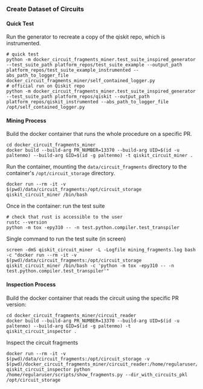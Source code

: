 ### Create Dataset of Circuits


#### Quick Test
Run the generator to recreate a copy of the qiskit repo, which is instrumented.
```shell
# quick test
python -m docker_circuit_fragments_miner.test_suite_inspired_generator --test_suite_path platform_repos/test_suite_example --output_path platform_repos/test_suite_example_instrumented --abs_path_to_logger_file docker_circuit_fragments_miner/self_contained_logger.py
# official run on Qiskit repo
python -m docker_circuit_fragments_miner.test_suite_inspired_generator --test_suite_path platform_repos/qiskit --output_path platform_repos/qiskit_instrumented --abs_path_to_logger_file /opt/self_contained_logger.py
```
#### Mining Process
Build the docker container that runs the whole procedure on a specific PR.
```shell
cd docker_circuit_fragments_miner
docker build --build-arg PR_NUMBER=13370 --build-arg UID=$(id -u paltenmo) --build-arg GID=$(id -g paltenmo) -t qiskit_circuit_miner .
```

Run the container, mounting the `data/circuit_fragments` directory to the container's `/opt/circuit_storage` directory.
```shell
docker run --rm -it -v $(pwd)/data/circuit_fragments:/opt/circuit_storage qiskit_circuit_miner /bin/bash
```

Once in the container: run the test suite
```shell
# check that rust is accessible to the user
rustc --version
python -m tox -epy310 -- -n test.python.compiler.test_transpiler
```

Single command to run the test suite (in screen)
```shell
screen -dmS qiskit_circuit_miner -L -Logfile mining_fragments.log bash -c "docker run --rm -it -v $(pwd)/data/circuit_fragments:/opt/circuit_storage qiskit_circuit_miner /bin/bash -c 'python -m tox -epy310 -- -n test.python.compiler.test_transpiler'"
```


#### Inspection Process

Build the docker container that reads the circuit using the specific PR version:
```shell
cd docker_circuit_fragments_miner/circuit_reader
docker build --build-arg PR_NUMBER=13370 --build-arg UID=$(id -u paltenmo) --build-arg GID=$(id -g paltenmo) -t qiskit_circuit_inspector .
```

Inspect the circuit fragments
```shell
docker run --rm -it -v $(pwd)/data/circuit_fragments:/opt/circuit_storage -v $(pwd)/docker_circuit_fragments_miner/circuit_reader:/home/regularuser/scripts/ qiskit_circuit_inspector python /home/regularuser/scripts/show_fragments.py --dir_with_circuits_pkl /opt/circuit_storage
```